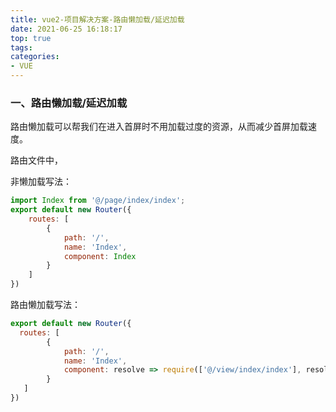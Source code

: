 ```yaml
---
title: vue2-项目解决方案-路由懒加载/延迟加载
date: 2021-06-25 16:18:17
top: true
tags:
categories:
- VUE
---
```

### 一、路由懒加载/延迟加载

路由懒加载可以帮我们在进入首屏时不用加载过度的资源，从而减少首屏加载速度。
<!--more-->
路由文件中，

非懒加载写法：

```js
import Index from '@/page/index/index';
export default new Router({  
    routes: [    
        { 
            path: '/', 
            name: 'Index',     
            component: Index 
        }
    ]
})
```

路由懒加载写法：

```js
export default new Router({
  routes: [    
        { 
            path: '/', 
            name: 'Index', 
            component: resolve => require(['@/view/index/index'], resolve) 
        }
   ]
})
```
